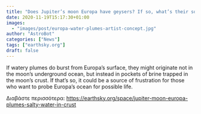 ```yaml
---
title: "Does Jupiter’s moon Europa have geysers? If so, what’s their source?"
date: 2020-11-19T15:17:30+01:00
images:
  - "images/post/europa-water-plumes-artist-concept.jpg"
author: "AstroBot"
categories: ["News"]
tags: ["earthsky.org"]
draft: false
---
```


If watery plumes do burst from Europa’s surface, they might originate not in the moon’s underground ocean, but instead in pockets of brine trapped in the moon’s crust. If that’s so, it could be a source of frustration for those who want to probe Europa’s ocean for possible life.  

Διαβάστε περισσότερα: https://earthsky.org/space/jupiter-moon-europa-plumes-salty-water-in-crust
